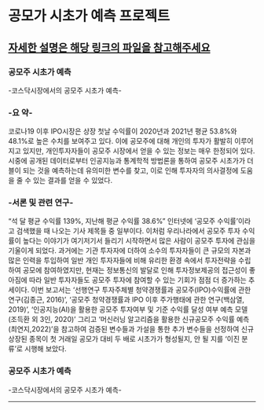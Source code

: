 # 공모가 시초가 예측 프로젝트
## [자세한 설명은 해당 링크의 파일을 참고해주세요](https://github.com/jx-dohwan/Initial_public_offering_price_prediction/blob/main/5%EC%A1%B0_%EA%B2%BD%EC%98%81%EB%B9%85%EB%8D%B0%EC%9D%B4%ED%84%B0%EB%B3%B4%EA%B3%A0%EC%84%9C_1%EC%B0%A8(%EC%99%84%EC%84%B1%EB%B3%B8).docx)


### 공모주 시초가 예측
-코스닥시장에서의 공모주 시초가 예측-

### -요 약-

코로나19 이후 IPO시장은 상장 첫날 수익률이 2020년과 2021년 평균 53.8%와 48.1%로 높은 수치를 보여주고 있다. 이에 공모주에 대해 개인의 투자가 활발히 이루어지고 있지만, 개인투자자들이 공모주 시장에서 얻을 수 있는 정보는 매우 한정되어 있다. 시중에 공개된 데이터로부터 인공지능과 통계학적 방법론을 통하여 공모주 시초가가 더블이 되는 것을 예측하는데 유의미한 변수를 찾고, 이로 인해 투자자의 의사결정에 도움을 줄 수 있는 결과를 얻을 수 있었다.


### -서론 및 관련 연구-

“석 달 평균 수익률 139%, 지난해 평균 수익률 38.6%” 
인터넷에 ‘공모주 수익률’이라고 검색했을 때 나오는 기사 제목들 중 일부이다. 
이처럼 우리나라에서 공모주 투자 수익률이 높다는 이야기가 여기저기서 들리기 시작하면서 많은 사람이 공모주 투자에 관심을 기울이게 되었다. 과거에는 기관 투자자에 더하여 소수의 투자자들이 큰 규모의 자본과 많은 인력을 투입하여 일반 개인 투자자들에 비해 유리한 환경 속에서 투자전략을 수립하여 공모에 참여하였지만, 현재는 정보통신의 발달로 인해 투자정보제공의 접근성이 좋아짐에 따라 일반 투자자들도 공모주 투자에 참여할 수 있는 기회가 점점 더 증가하는 추세이다.
이번 보고서는 ‘선행연구 투자주체별 청약경쟁률과 공모주(IPO)수익률에 관한 연구(김종근, 2016)’, ‘공모주 청약경쟁률과 IPO 이후 주가행태에 관한 연구(백삼열, 2019)’, ‘인공지능(AI)을 활용한 공모주 투자여부 및 기준 수익률 달성 여부 예측 모델(조득환 외 3인, 2020)’ 그리고 ‘머신러닝 알고리즘을 활용한 신규공모주 수익률 예측(최연지,2022)’을 참고하여 검증된 변수들과 가설을 통한 추가 변수들을 선정하여 신규 상장된 종목이 첫 거래일 공모가 대비 두 배로 시초가가 형성될지, 안 될 지를 ‘이진 분류’로 시행해 보았다.

### 공모주 시초가 예측
-코스닥시장에서의 공모주 시초가 예측-



<!--
### 1.가설
- 교수님께서 제공해주신 기본 독립변수 15개 이외에도 공모주 시초가 예측에 유의미한 새로운 변수를 찾기 위해서 설정된 가설이다.
- 가설은 다음과 같다. 최근 주식동향, 희망가, 투자자, 저평가 종목을 선별이 공모주 시초가 예측에 유의미한 새로운 독립변수가 될 것으로 추정했다.
 - 최근 주식 동향에 사용된 변수 : 최근 공모주 동향(최근 3개월 내의 종속변수 1인 개수), 최근 3개월 공모주 수, 최근 "따" 비율
 - 희망가에 사용된 변수 : 밴드 수익률, 희망공모가_상한가, 희망공모가_하한가
 - 투자자에 사용된 변수 : 일반 청약자 비율, 전문 투자자 비율  
 - 저평가 종목 선별에 사용된 변수 : ROE
- 즉, 종속변수를 포함한 전체 기본변수 16개에 가설에 사용된 9개의 변수를 추가해서 먼저 모델별로 유의미한 독립변수를 선정 후 
- 모델별로 선정된 독립변수를 기본 변수에 추가하여 다시 모델링을 진행
 

### 2.전처리
- 종속변수가 0과 1이 8:2의 비율이여서 제대로 학습이 불가함
- 오버샘플링을 통해서 5:5로 비율을 맞췄다. 


### 3.유의미한 독립변수 선택
#### 1) 상관계수
- 최근 "따" 비율
- 일반청약자(비율)
- 밴드수익률

#### 2) 로지스틱회귀
- 희망공모가_하한가
- ROE

#### 3) 결정나무(CART)
- 최근 공모주 동향(최근 3개월 내의 종속변수 1인 개수)
- 밴드수익률

#### 4) 결정나무(C5.0)
- 최근 "따" 비율


### 4. 최적의 모델을 찾기 위한 실험
#### 1) 선택된 독립변수 별로 실험 진행 : 즉 위에서 상관계수, 로지스틱회귀, CART, C5.0별로 선택된 독립변수를 각각 기본 15개 변수에 추가하여 실험진행, 이는 기본 변수만 사용했을때와 성능의 차이와 독립변수 선택별로 어떤 기법이 제일 잘 유의미한 독립변수를 잘 뽑아냈는지 확인 후, 최종 사용할 모델을 선택하기 위함이다. 
- 기본변수 : 기본 15개 변수
- 상관계수로 입증한 유의미한 가설 변수 추가 : 기본 15개 변수 + 최근"따"비율, 일반청약자(비율), 밴드수익률
- 로지스틱회귀분석으로 입증한 유의미한 가설 변수 추가 : 기본 15개 변수 + 희망공모가_하한가, ROE
- 결정트리(CART)으로 입증한 유의미한 가설 변수 추가 : 기본 15개 변수 + 최근 공모주 동향(최근 3개월 내의 종속변수 1인 개수), 밴드수익률
- 결정트리(C5.0)으로 입증한 유의미한 가설 변수 추가 : 기본 15개 변수 + 최근 "따" 비율

#### * 추신) 다음과 같이 진행한 이유는 래피드마이터 특강때 CART-LR, C5.0-LR등의 모델을 소개해주셨다. 즉 결정 트리, LR모델로 먼저 유의미한 변수를 선택하고 이를 바탕으로 추가로 모델학습을 진행하는 것이다. 예를 들어서 CART로 독립변수를 선정하고 LR으로 최종 모델을 학습시켰으면 CART-LR 모델이 되는 것이다. 그렇기 때문에 아래에 사용된 모델은 각각 (독립변수를 찾기 위해 사용된 모델-추가진행 모델)로 명칭을 정하면 된다. 

#### 2) 사용된 모델
- 로지스틱회귀모델
- 결정나무(CART)
- 결정나무(C5.0)
- 신경망 3계층
- 신경망 4계층

#### 3) 그리드서치를 사용하여 최적의 하이퍼파리미터를 선정한다.
- 로지스틱 회귀에 사용된 하이퍼파라미터
 - C : 정규화의 강도를 제어한다. C값이 작읈록 모델은 더 많은 정규화를 가진다. 이것은 과적합을 방지하고 모델의 일반화를 도와준다.
 - max-iter : 최대 반복 횟수이다.

- 결정나무에 사용된 하이퍼파라미터
 - criterion : CART인지 C5.0인지 구분하기 위함이다. gini이면 CART이고 entropy이면 C5.0이다.
 - max_depth : 트리의 최대 깊이를 결정한다. 너무 깊으면 과적합을 초래할 수 있기 때문에 조심해야한다.
 - max_features : 각 노드에서 분할에 사용할 수 있는 최대 특징 수를 결정한다.  
 - max_leaf_nodes : 리프 노드의 최대 수를 제한한다. 이는 트리의 크기를 제한하는 또 다른 방법이다.
 - min_samples_leaf : 리프 노드에 있어야 하는 최소 샘플 수를 정의 한다. 이를 통해서 트리가 너무 세부적으로 가는 것으로 가는 것을 방지 한다. 즉 과적합 방지이다.
 - min_samples_split : 각 노드를 분할하기 위한 최소 샘플 수를 결정한다.

- 신경망에 사용된 하이퍼파라미터
 - hidden_layer_sizes : 은닉층의 수와 각각의 크기를 결정한다.
 - learning_rate_init : 초기 학습률을 설정한다. 이는 모델의 학습 속도를 결정하는데 너무 높으면 빨라서 제대로 학습이 되지  않고 너무 낮으면 학습시간이 오래걸린다.
 - max_iter : 최대 반복횟수이다.

### 5. 평가지표
- accuracy로 전체 정확도 확인
- 종속변수 1에 대한 recall : 실제 따상인 것중에서 따상으로 맞춘 갯수

### 6. 신경망은 과적합 현상
- 변수를 어떻게 조절하던 신경망은 정확도 0.85 그리고 1에 대한 recall은 0.9이상 나온다. 
- 데이터 양이 적어서 과적합 된 것으로 보인다.
- 결정나무의 같은 경우에는 독립변수 선택별로 성능차이가 나서 구분이 가능하다.

---

오버샘플링
- https://github.com/jx-dohwan/Initial_public_offering_price_prediction/blob/main/sampling.ipynb

feature selection
- https://github.com/jx-dohwan/Initial_public_offering_price_prediction/blob/main/sampling.ipynb

1. 기본변수
- https://github.com/jx-dohwan/Initial_public_offering_price_prediction/blob/main/model_%EC%8B%A4%ED%97%981.ipynb

2. 상관계수로 입증한 유의미한 가설 변수 추가
- https://github.com/jx-dohwan/Initial_public_offering_price_prediction/blob/main/model_%EC%8B%A4%ED%97%982.ipynb

3. 로지스틱회귀분석으로 입증한 유의미한 가설 변수 추가
- https://github.com/jx-dohwan/Initial_public_offering_price_prediction/blob/main/model_%EC%8B%A4%ED%97%983.ipynb

4. 결정트리(CART)으로 입증한 유의미한 가설 변수 추가
- https://github.com/jx-dohwan/Initial_public_offering_price_prediction/blob/main/model_%EC%8B%A4%ED%97%984.ipynb

5. 결정트리(C5.0)으로 입증한 유의미한 가설 변수 추가
- https://github.com/jx-dohwan/Initial_public_offering_price_prediction/blob/main/model_%EC%8B%A4%ED%97%985.ipynb

---
#### 일단 변수를 10~15개가 적절하다고 했다. 그렇기 때문에 무엇을 빼야할지에 집중하기 보다는 기존에 사용하였던 변수에 무엇을 추가할지를 생각하는게 더 효과적일 것이다.
#### 데이터를 살펴보니 기존 교수님이 제공해주셨던 데이터의 변수에 5가지를 추가적으로 넣어서 유의미한 출력을 뽑아낼 수 있을 것 같다. 
#### 그리고 6가지당 각각 하나의 변수를 더 사용할 것이다. 왜냐하면 각각 비슷한 변수가 많기는 하지만 특정 비율을 뽑아내기 위한 변수인것 같고 중요한것은 비율인 것 같다. 예를 들어 최근 "따" 비율등이다. 
#### 아니면 여섯개 다 사용하거나 조합을 했을 때 어떤 것이 더 좋은 성능이 나왔는지 파악하는것도 괜찮을 것 같다. 이거는 코드로 직접 파악하며 확인하기
#### 일단 여섯개 다 사용해서 상관관계를 시각화해보자 그리고 상관관계의 시각화가 높은 만큼 실제 값도 높았는지 확인해보자

- 꼭 사용해야할 칼럼
  - 기업명
  - 공모가
  - 기관경쟁률
  - 청약경쟁률
  - 총공모지식수
  - 매출액
  - 순이익
  - 자본금
  - 의무보유확약비율
  - 구주매출비율
  - 종속변수
- 여기에 더 추가할 변수는 카테고리로 나눠보자
  - 주간사가 미치는 영향파악
    - 주간사 순위만 추가로 사용하면 될 듯 
  - 최근 주식 동향이 미치는 영향(3개월->근데 왜 3개월로 정했는지도 이유가 들어가야함)
    - 최근 "따" 비율만 써도 될 것 같음
    - 최근 공모주 동향1과 공모주수를 비율로 나타낸거니까
    - 지금은 이진분류이기 때문에 양수 비율은 중요하지 않을 듯 
   - 밴드수익률
     - 공모주의 가격이 기대치와 얼마나 차이나는지 알수 있게 해주는 것인데 유의미한 정보를 가져다 줄 것으로 보인다. 
  - 전문 투자자 비율
    - 일반청약자(비율)와 조금 겹치는 감이 있다. 하지만 전문 투자자의 의견이 더 중요하기 때문에 둘중에 하나를 선택한다면 전문 투자자 비율을 선택해야한다.
  - 유통 가능한 주식 합계(비율)도 중요해보이는데?흠



구주매출비율이란 기존 대주주가 소유한 주식을 기업공개할 때 내놓아 파는 방법이다. 따라서 청약에 나온 수량만큼 기존 대주주의 지분율은 떨어진다. 예를들어 총 주식수가 100주인데, 이 중에서 기존 50주를 공모한다면, 대주주의 지분율은 100%에서 50%로 떨어지게 된다. 구주매출은 보통 차익실현이 주된 목표이다.

https://solenedu.tistory.com/entry/IPO-%EA%B8%B0%EC%97%85%EA%B3%B5%EA%B0%9C-%EB%B0%A9%EC%8B%9D-%EA%B5%AC%EC%A3%BC%EB%A7%A4%EC%B6%9C-%EC%8B%A0%EC%A3%BC%EA%B3%B5%EB%AA%A8
-->
---
